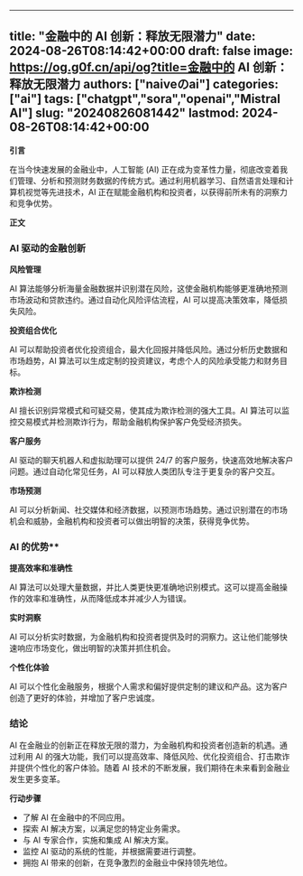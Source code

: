 
---
title: "金融中的 AI 创新：释放无限潜力"
date: 2024-08-26T08:14:42+00:00
draft: false
image: https://og.g0f.cn/api/og?title=金融中的 AI 创新：释放无限潜力
authors: ["naiveのai"]
categories: ["ai"]
tags: ["chatgpt","sora","openai","Mistral AI"]
slug: "20240826081442"
lastmod: 2024-08-26T08:14:42+00:00
---
**引言**

在当今快速发展的金融业中，人工智能 (AI) 正在成为变革性力量，彻底改变着我们管理、分析和预测财务数据的传统方式。通过利用机器学习、自然语言处理和计算机视觉等先进技术，AI 正在赋能金融机构和投资者，以获得前所未有的洞察力和竞争优势。

**正文**

### AI 驱动的金融创新

**风险管理**

AI 算法能够分析海量金融数据并识别潜在风险，这使金融机构能够更准确地预测市场波动和贷款违约。通过自动化风险评估流程，AI 可以提高决策效率，降低损失风险。

**投资组合优化**

AI 可以帮助投资者优化投资组合，最大化回报并降低风险。通过分析历史数据和市场趋势，AI 算法可以生成定制的投资建议，考虑个人的风险承受能力和财务目标。

**欺诈检测**

AI 擅长识别异常模式和可疑交易，使其成为欺诈检测的强大工具。AI 算法可以监控交易模式并检测欺诈行为，帮助金融机构保护客户免受经济损失。

**客户服务**

AI 驱动的聊天机器人和虚拟助理可以提供 24/7 的客户服务，快速高效地解决客户问题。通过自动化常见任务，AI 可以释放人类团队专注于更复杂的客户交互。

**市场预测**

AI 可以分析新闻、社交媒体和经济数据，以预测市场趋势。通过识别潜在的市场机会和威胁，金融机构和投资者可以做出明智的决策，获得竞争优势。

### AI 的优势**

**提高效率和准确性**

AI 算法可以处理大量数据，并比人类更快更准确地识别模式。这可以提高金融操作的效率和准确性，从而降低成本并减少人为错误。

**实时洞察**

AI 可以分析实时数据，为金融机构和投资者提供及时的洞察力。这让他们能够快速响应市场变化，做出明智的决策并抓住机会。

**个性化体验**

AI 可以个性化金融服务，根据个人需求和偏好提供定制的建议和产品。这为客户创造了更好的体验，并增加了客户忠诚度。

### 结论

AI 在金融业的创新正在释放无限的潜力，为金融机构和投资者创造新的机遇。通过利用 AI 的强大功能，我们可以提高效率、降低风险、优化投资组合、打击欺诈并提供个性化的客户体验。随着 AI 技术的不断发展，我们期待在未来看到金融业发生更多变革。

**行动步骤**

* 了解 AI 在金融中的不同应用。
* 探索 AI 解决方案，以满足您的特定业务需求。
* 与 AI 专家合作，实施和集成 AI 解决方案。
* 监控 AI 驱动的系统的性能，并根据需要进行调整。
* 拥抱 AI 带来的创新，在竞争激烈的金融业中保持领先地位。